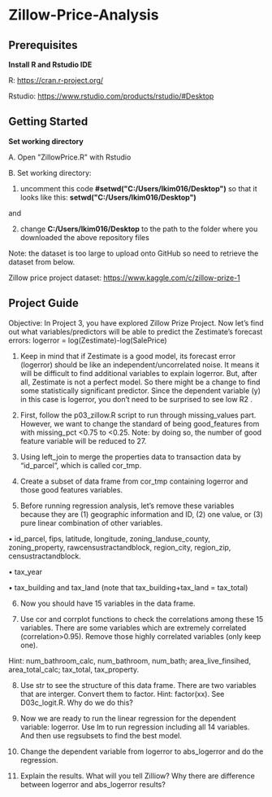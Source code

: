 # Zillow-Price-Analysis

## Prerequisites
**Install R and Rstudio IDE**

R: https://cran.r-project.org/

Rstudio: https://www.rstudio.com/products/rstudio/#Desktop

## Getting Started
**Set working directory**

A. Open "ZillowPrice.R" with Rstudio

B. Set working directory:

1. uncomment this code **#setwd("C:/Users/lkim016/Desktop")** so that it looks like this: **setwd("C:/Users/lkim016/Desktop")**

and

2. change **C:/Users/lkim016/Desktop** to the path to the folder where you downloaded the above repository files

Note: the dataset is too large to upload onto GitHub so need to retrieve the dataset from below.

Zillow price project dataset: https://www.kaggle.com/c/zillow-prize-1

## Project Guide
Objective: In Project 3, you have explored Zillow Prize Project. Now let’s find out what
variables/predictors will be able to predict the Zestimate’s forecast errors:
logerror = log(Zestimate)-log(SalePrice)

1. Keep in mind that if Zestimate is a good model, its forecast error (logerror) should be like
an independent/uncorrelated noise. It means it will be difficult to find additional variables
to explain logerror. But, after all, Zestimate is not a perfect model. So there might be a
change to find some statistically significant predictor. Since the dependent variable (y) in
this case is logerror, you don’t need to be surprised to see low R2
.

2. First, follow the p03_zillow.R script to run through missing_values part. However, we
want to change the standard of being good_features from with missing_pct <0.75 to
<0.25. Note: by doing so, the number of good feature variable will be reduced to 27.

3. Using left_join to merge the properties data to transaction data by “id_parcel”, which is
called cor_tmp.

4. Create a subset of data frame from cor_tmp containing logerror and those good features
variables.

5. Before running regression analysis, let’s remove these variables because they are (1)
geographic information and ID, (2) one value, or (3) pure linear combination of other
variables.

  • id_parcel, fips, latitude, longitude, zoning_landuse_county, zoning_property,
rawcensustractandblock, region_city, region_zip, censustractandblock.

  • tax_year

  • tax_building and tax_land (note that tax_building+tax_land = tax_total)

6. Now you should have 15 variables in the data frame.

7. Use cor and corrplot functions to check the correlations among these 15 variables. There
are some variables which are extremely correlated (correlation>0.95). Remove those
highly correlated variables (only keep one).

  Hint: num_bathroom_calc, num_bathroom, num_bath; area_live_finsihed, area_total_calc;
tax_total, tax_property.

8. Use str to see the structure of this data frame. There are two variables that are interger.
Convert them to factor. Hint: factor(xx). See D03c_logit.R. Why do we do this?

9. Now we are ready to run the linear regression for the dependent variable: logerror. Use
lm to run regression including all 14 variables. And then use regsubsets to find the best
model.

10. Change the dependent variable from logerror to abs_logerror and do the regression.

11. Explain the results. What will you tell Zilliow? Why there are difference between logerror and
abs_logerror results?
